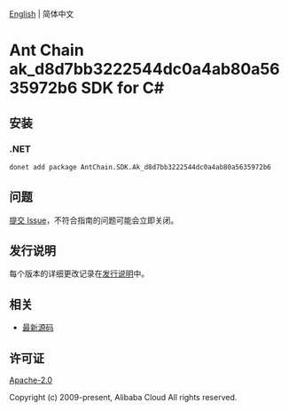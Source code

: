 [English](README.md) | 简体中文

# Ant Chain ak_d8d7bb3222544dc0a4ab80a5635972b6 SDK for C#

## 安装

### .NET

```bash
donet add package AntChain.SDK.Ak_d8d7bb3222544dc0a4ab80a5635972b6
```

## 问题

[提交 Issue](https://github.com/alipay/antchain-openapi-prod-sdk/issues/new)，不符合指南的问题可能会立即关闭。

## 发行说明

每个版本的详细更改记录在[发行说明](./ChangeLog.txt)中。

## 相关

* [最新源码](https://github.com/antchain-openapi-prod-sdk)

## 许可证

[Apache-2.0](http://www.apache.org/licenses/LICENSE-2.0)

Copyright (c) 2009-present, Alibaba Cloud All rights reserved.
